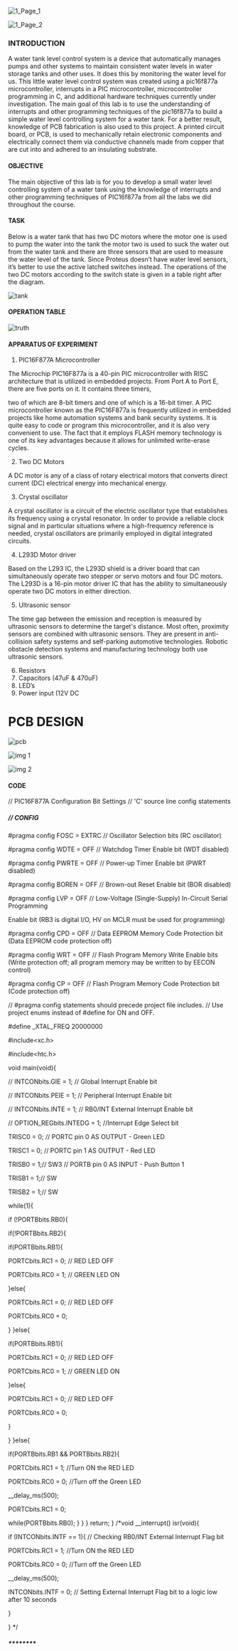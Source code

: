 ![1_Page_1](https://user-images.githubusercontent.com/111475831/185472566-f484f294-8bf5-4de0-8bd9-d45a0972e4ba.jpg)


 ![1_Page_2](https://user-images.githubusercontent.com/111475831/185472686-b4bff46d-d4d7-40a2-857d-e0c45df13c7a.jpg)


### INTRODUCTION

A water tank level control system is a device that automatically manages pumps and other systems
to maintain consistent water levels in water storage tanks and other uses. It does this by monitoring
the water level for us. This little water level control system was created using a pic16f877a
microcontroller, interrupts in a PIC microcontroller, microcontroller programming in C, and
additional hardware techniques currently under investigation. The main goal of this lab is to use
the understanding of interrupts and other programming techniques of the pic16f877a to build a
simple water level controlling system for a water tank. For a better result, knowledge of PCB
fabrication is also used to this project. A printed circuit board, or PCB, is used to mechanically
retain electronic components and electrically connect them via conductive channels made from
copper that are cut into and adhered to an insulating substrate.

#### OBJECTIVE

The main objective of this lab is for you to develop a small water level controlling system of a
water tank using the knowledge of interrupts and other programming techniques of PIC16f877a
from all the labs we did throughout the course.

#### TASK

Below is a water tank that has two DC motors where the motor one is used to pump the water into
the tank the motor two is used to suck the water out from the water tank and there are three sensors
that are used to measure the water level of the tank. Since Proteus doesn’t have water level sensors,
it’s better to use the active latched switches instead. The operations of the two DC motors
according to the switch state is given in a table right after the diagram.

![tank](https://user-images.githubusercontent.com/111475831/185471141-1a96092c-616f-4fe8-b7d1-cc54157e67a7.jpg)

#### OPERATION TABLE

![truth](https://user-images.githubusercontent.com/111475831/185471766-7ae732ac-9a5e-49d2-a3c4-d4c9b6b80e9c.jpg)



#### APPARATUS OF EXPERIMENT

1. PIC16F877A Microcontroller

The Microchip PIC16F877a is a 40-pin PIC microcontroller with RISC architecture that is utilized
in embedded projects. From Port A to Port E, there are five ports on it. It contains three timers,


two of which are 8-bit timers and one of which is a 16-bit timer. A PIC microcontroller known as
the PIC16F877a is frequently utilized in embedded projects like home automation systems and
bank security systems. It is quite easy to code or program this microcontroller, and it is also very
convenient to use. The fact that it employs FLASH memory technology is one of its key advantages
because it allows for unlimited write-erase cycles.

2. Two DC Motors

A DC motor is any of a class of rotary electrical motors that converts direct current (DC)
electrical energy into mechanical energy.

3. Crystal oscillator

A crystal oscillator is a circuit of the electric oscillator type that establishes its frequency using a
crystal resonator. In order to provide a reliable clock signal and in particular situations where a
high-frequency reference is needed, crystal oscillators are primarily employed in digital
integrated circuits.

4. L293D Motor driver

Based on the L293 IC, the L293D shield is a driver board that can simultaneously operate two
stepper or servo motors and four DC motors. The L293D is a 16-pin motor driver IC that has the
ability to simultaneously operate two DC motors in either direction.

5. Ultrasonic sensor

The time gap between the emission and reception is measured by ultrasonic sensors to determine
the target's distance. Most often, proximity sensors are combined with ultrasonic sensors. They
are present in anti-collision safety systems and self-parking automotive technologies. Robotic
obstacle detection systems and manufacturing technology both use ultrasonic sensors.


6. Resistors
7. Capacitors (47uF & 470uF)
8. LED’s
9. Power input (12V DC

# PCB DESIGN

![pcb](https://user-images.githubusercontent.com/111475831/185471849-7691622b-73c3-4d8f-b7c0-555ec892269c.jpg)


![img 1](https://user-images.githubusercontent.com/111475831/185471940-2cb7dcd4-51da-4da9-9ed5-3ae9bb283128.jpg)


![img 2](https://user-images.githubusercontent.com/111475831/185472001-c7b36774-d74e-4758-aa95-7fa6b9f1cc3c.jpg)


#### CODE

// PIC16F877A Configuration Bit Settings
// 'C' source line config statements

##### // CONFIG

#pragma config FOSC = EXTRC // Oscillator Selection bits (RC oscillator)

#pragma config WDTE = OFF // Watchdog Timer Enable bit (WDT disabled)

#pragma config PWRTE = OFF // Power-up Timer Enable bit (PWRT disabled)

#pragma config BOREN = OFF // Brown-out Reset Enable bit (BOR disabled)

#pragma config LVP = OFF // Low-Voltage (Single-Supply) In-Circuit Serial Programming

Enable bit (RB3 is digital I/O, HV on MCLR must be used for programming)

#pragma config CPD = OFF // Data EEPROM Memory Code Protection bit (Data EEPROM
code protection off)

#pragma config WRT = OFF // Flash Program Memory Write Enable bits (Write protection
off; all program memory may be written to by EECON control)

#pragma config CP = OFF // Flash Program Memory Code Protection bit (Code protection
off)

// #pragma config statements should precede project file includes.
// Use project enums instead of #define for ON and OFF.

#define _XTAL_FREQ 20000000

#include<xc.h>

#include<htc.h>

void main(void){

// INTCONbits.GIE = 1; // Global Interrupt Enable bit

// INTCONbits.PEIE = 1; // Peripheral Interrupt Enable bit

// INTCONbits.INTE = 1; // RB0/INT External Interrupt Enable bit


// OPTION_REGbits.INTEDG = 1; //Interrupt Edge Select bit

TRISC0 = 0; // PORTC pin 0 AS OUTPUT - Green LED

TRISC1 = 0; // PORTC pin 1 AS OUTPUT - Red LED

TRISB0 = 1;// SW3 // PORTB pin 0 AS INPUT - Push Button 1

TRISB1 = 1;// SW

TRISB2 = 1;// SW

while(1){

if (!PORTBbits.RB0){

if(!PORTBbits.RB2){

if(PORTBbits.RB1){

PORTCbits.RC1 = 0; // RED LED OFF

PORTCbits.RC0 = 1; // GREEN LED ON

}else{

PORTCbits.RC1 = 0; // RED LED OFF

PORTCbits.RC0 = 0;

}
}else{

if(PORTBbits.RB1){

PORTCbits.RC1 = 0; // RED LED OFF

PORTCbits.RC0 = 1; // GREEN LED ON

}else{

PORTCbits.RC1 = 0; // RED LED OFF

PORTCbits.RC0 = 0;

}

}
}else{

if(PORTBbits.RB1 && PORTBbits.RB2){


PORTCbits.RC1 = 1; //Turn ON the RED LED

PORTCbits.RC0 = 0; //Turn off the Green LED

__delay_ms(500);

PORTCbits.RC1 = 0;

while(PORTBbits.RB0);
}
}
}
return;
}
/*void __interrupt() isr(void){

if (INTCONbits.INTF == 1){ // Checking RB0/INT External Interrupt Flag bit

PORTCbits.RC1 = 1; //Turn ON the RED LED

PORTCbits.RC0 = 0; //Turn off the Green LED

__delay_ms(500);

INTCONbits.INTF = 0; // Setting External Interrupt Flag bit to a logic low after 10
seconds

}

} */

##### ********


